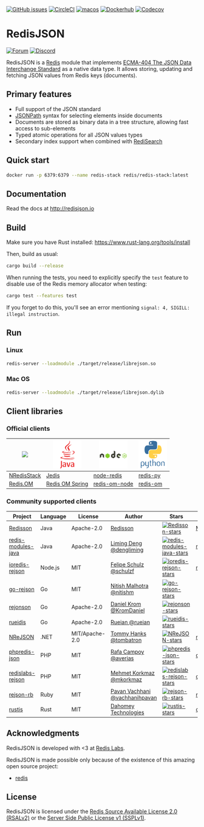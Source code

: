 [![GitHub issues](https://img.shields.io/github/release/RedisJSON/RedisJSON.svg)](https://github.com/RedisJSON/RedisJSON/releases/latest)
[![CircleCI](https://circleci.com/gh/RedisJSON/RedisJSON/tree/master.svg?style=svg)](https://circleci.com/gh/RedisJSON/RedisJSON/tree/master)
[![macos](https://github.com/RedisJSON/RedisJSON/workflows/macos/badge.svg)](https://github.com/RedisJSON/RedisJSON/actions?query=workflow%3Amacos)
[![Dockerhub](https://img.shields.io/docker/pulls/redis/redis-stack-server?label=redis-stack-server)](https://hub.docker.com/r/redis/redis-stack-server/)
[![Codecov](https://codecov.io/gh/RedisJSON/RedisJSON/branch/master/graph/badge.svg)](https://codecov.io/gh/RedisJSON/RedisJSON)

# RedisJSON

[![Forum](https://img.shields.io/badge/Forum-RedisJSON-blue)](https://forum.redislabs.com/c/modules/redisjson)
[![Discord](https://img.shields.io/discord/697882427875393627?style=flat-square)](https://discord.gg/QUkjSsk)

RedisJSON is a [Redis](https://redis.io/) module that implements [ECMA-404 The JSON Data Interchange Standard](https://json.org/) as a native data type. It allows storing, updating and fetching JSON values from Redis keys (documents).

## Primary features

* Full support of the JSON standard
* [JSONPath](https://goessner.net/articles/JsonPath/) syntax for selecting elements inside documents
* Documents are stored as binary data in a tree structure, allowing fast access to sub-elements
* Typed atomic operations for all JSON values types
* Secondary index support when combined with [RediSearch](https://redisearch.io)

## Quick start

```bash
docker run -p 6379:6379 --name redis-stack redis/redis-stack:latest
```

## Documentation

Read the docs at <http://redisjson.io>

## Build

Make sure you have Rust installed:
<https://www.rust-lang.org/tools/install>

Then, build as usual:

```bash
cargo build --release
```

When running the tests, you need to explicitly specify the `test` feature to disable use of the Redis memory allocator when testing:

```bash
cargo test --features test
```

If you forget to do this, you'll see an error mentioning `signal: 4, SIGILL: illegal instruction`.

## Run

### Linux

```bash
redis-server --loadmodule ./target/release/librejson.so
```

### Mac OS

```bash
redis-server --loadmodule ./target/release/librejson.dylib
```

## Client libraries

### Official clients

| [<img width="75" src="https://user-images.githubusercontent.com/1655867/228534778-d0b41ce8-3ce4-4340-bd32-754f01ebed43.svg" />][dotnet-quickstart]  | [<img width="75" src="https://raw.githubusercontent.com/devicons/devicon/master/icons/java/java-plain-wordmark.svg" />][java-quickstart]  | [<img width="75" src="https://raw.githubusercontent.com/devicons/devicon/master/icons/nodejs/nodejs-original-wordmark.svg" />][nodejs-quickstart]   | [<img width="75" src="https://raw.githubusercontent.com/devicons/devicon/master/icons/python/python-original-wordmark.svg" />][python-quickstart]  |
|---|---|---|---|
|  [NRedisStack][dotnet-quickstart] | [Jedis][java-quickstart]  | [node-redis][nodejs-quickstart]  |  [redis-py][python-quickstart] |
|  [Redis.OM][dotnet-om] | [Redis OM Spring][java-om]  | [redis-om-node][nodejs-om]  |  [redis-om][python-om] |

[dotnet-quickstart]: https://redis.io/docs/redis-clients/dotnet/
[dotnet-om]: https://github.com/redis/redis-om-dotnet

[java-quickstart]: https://redis.io/docs/redis-clients/java/
[java-om]: https://github.com/redis/redis-om-spring

[nodejs-quickstart]: https://redis.io/docs/redis-clients/nodejs/
[nodejs-om]: https://github.com/redis/redis-om-node

[python-quickstart]: https://redis.io/docs/redis-clients/python/
[python-om]: https://github.com/redis/redis-om-python

### Community supported clients

| Project | Language | License | Author | Stars | Package | Comment |
| ------- | -------- | ------- | ------ | ----- | ------- | ------- |
| [Redisson][Redisson-url] | Java | Apache-2.0 | [Redisson][Redisson-author] | [![Redisson-stars]][Redisson-url] | [Maven][Redisson-package] |
| [redis-modules-java][redis-modules-java-url] | Java | Apache-2.0 | [Liming Deng @dengliming][redis-modules-java-author] | [![redis-modules-java-stars]][redis-modules-java-url] | [maven][redis-modules-java-package] |
| [ioredis-rejson][ioredis-rejson-url] | Node.js | MIT | [Felipe Schulz @schulzf][ioredis-rejson-author] | [![ioredis-rejson-stars]][ioredis-rejson-url] | [npm][ioredis-rejson-package] |
| [go-rejson][go-rejson-url] | Go | MIT | [Nitish Malhotra @nitishm][go-rejson-author] | [![go-rejson-stars]][go-rejson-url] | |
| [rejonson][rejonson-url] | Go | Apache-2.0 | [Daniel Krom @KromDaniel][rejonson-author] | [![rejonson-stars]][rejonson-url] | |
| [rueidis][rueidis-url] | Go | Apache-2.0 | [Rueian @rueian][rueidis-author] | [![rueidis-stars]][rueidis-url] | |
| [NReJSON][NReJSON-url]  | .NET | MIT/Apache-2.0 | [Tommy Hanks @tombatron][NReJSON-author] | [![NReJSON-stars]][NReJSON-url] | [nuget][NReJSON-package] |
| [phpredis-json][phpredis-json-url]  | PHP | MIT | [Rafa Campoy @averias][phpredis-json-author] | [![phpredis-json-stars]][phpredis-json-url] | [composer][phpredis-json-package] |
| [redislabs-rejson][redislabs-rejson-url]  | PHP | MIT | [Mehmet Korkmaz @mkorkmaz][redislabs-rejson-author] | [![redislabs-rejson-stars]][redislabs-rejson-url] | [composer][redislabs-rejson-package] |
| [rejson-rb][rejson-rb-url]  | Ruby | MIT | [Pavan Vachhani @vachhanihpavan][rejson-rb-author] | [![rejson-rb-stars]][rejson-rb-url] | [rubygems][rejson-rb-package]|
| [rustis][rustis-url] | Rust | MIT | [Dahomey Technologies][rustis-author] | [![rustis-stars]][rustis-url] | [crate][rustis-package]| [Documentation](https://docs.rs/rustis/latest/rustis/commands/trait.JsonCommands.html) |

[Redisson-author]: https://github.com/redisson/
[Redisson-url]: https://github.com/redisson/redisson
[Redisson-package]: https://search.maven.org/artifact/org.redisson/redisson/
[Redisson-stars]: https://img.shields.io/github/stars/redisson/redisson.svg?style=social&amp;label=Star&amp;maxAge=2592000

[redis-modules-java-author]: https://github.com/dengliming/
[redis-modules-java-url]: https://github.com/dengliming/redis-modules-java
[redis-modules-java-package]: https://search.maven.org/artifact/io.github.dengliming.redismodule/redis-modules-java/
[redis-modules-java-stars]: https://img.shields.io/github/stars/dengliming/redis-modules-java.svg?style=social&amp;label=Star&amp;maxAge=2592000

[ioredis-rejson-author]: https://github.com/schulzf
[ioredis-rejson-url]: https://github.com/schulzf/ioredis-rejson
[ioredis-rejson-package]: https://www.npmjs.com/package/ioredis-rejson
[ioredis-rejson-stars]: https://img.shields.io/github/stars/schulzf/ioredis-rejson.svg?style=social&amp;label=Star&amp;maxAge=2592000

[go-rejson-author]: https://github.com/nitishm
[go-rejson-url]: https://github.com/nitishm/go-rejson/
[go-rejson-stars]: https://img.shields.io/github/stars/nitishm/go-rejson.svg?style=social&amp;label=Star&amp;maxAge=2592000

[rueidis-url]: https://github.com/rueian/rueidis
[rueidis-author]: https://github.com/rueian
[rueidis-stars]: https://img.shields.io/github/stars/rueian/rueidis.svg?style=social&amp;label=Star&amp;maxAge=2592000

[rejonson-author]: https://github.com/KromDaniel
[rejonson-url]: https://github.com/KromDaniel/rejonson
[rejonson-stars]: https://img.shields.io/github/stars/KromDaniel/rejonson?style=social&amp;label=Star&amp;maxAge=2592000

[NReJSON-author]: https://github.com/tombatron
[NReJSON-url]: https://github.com/tombatron/NReJSON
[NReJSON-package]: https://www.nuget.org/packages/NReJSON/
[NReJSON-stars]: https://img.shields.io/github/stars/tombatron/NReJSON.svg?style=social&amp;label=Star&amp;maxAge=2592000

[phpredis-json-author]: https://github.com/averias
[phpredis-json-url]: https://github.com/averias/phpredis-json
[phpredis-json-package]: https://packagist.org/packages/averias/phpredis-json
[phpredis-json-stars]: https://img.shields.io/github/stars/averias/phpredis-json.svg?style=social&amp;label=Star&amp;maxAge=2592000

[redislabs-rejson-author]: https://github.com/mkorkmaz
[redislabs-rejson-url]: https://github.com/mkorkmaz/redislabs-rejson
[redislabs-rejson-package]: https://packagist.org/packages/mkorkmaz/redislabs-rejson
[redislabs-rejson-stars]: https://img.shields.io/github/stars/mkorkmaz/redislabs-rejson.svg?style=social&amp;label=Star&amp;maxAge=2592000

[rejson-rb-author]: https://github.com/vachhanihpavan
[rejson-rb-url]: https://github.com/vachhanihpavan/rejson-rb
[rejson-rb-package]: https://rubygems.org/gems/rejson-rb
[rejson-rb-stars]: https://img.shields.io/github/stars/vachhanihpavan/rejson-rb.svg?style=social&amp;label=Star&amp;maxAge=2592000

[rustis-url]: https://github.com/dahomey-technologies/rustis
[rustis-author]: https://github.com/dahomey-technologies
[rustis-stars]: https://img.shields.io/github/stars/dahomey-technologies/rustis.svg?style=social&amp;label=Star&amp;maxAge=2592000
[rustis-package]: https://crates.io/crates/rustis

## Acknowledgments

RedisJSON is developed with <3 at [Redis Labs](https://redislabs.com).

RedisJSON is made possible only because of the existence of this amazing open source project:

* [redis](https://github.com/antirez/redis)

## License

RedisJSON is licensed under the [Redis Source Available License 2.0 (RSALv2)](https://redis.com/legal/rsalv2-agreement) or the [Server Side Public License v1 (SSPLv1)](https://www.mongodb.com/licensing/server-side-public-license).
